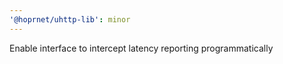 ```yaml
---
'@hoprnet/uhttp-lib': minor
---
```


Enable interface to intercept latency reporting programmatically
